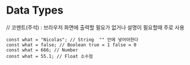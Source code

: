 # Data Types

// 코멘트\(주석\) : 브라우저 화면에 출력할 필요가 없거나 설명이 필요할때 주로 사용

```text
const what = "Nicolas"; // String  "" 안에 넣어야한다
const what = false; // Boolean true = 1 false = 0
const what = 666; // Number
const what = 55.1; // Float 소수점
```



